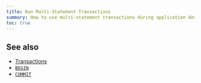 ```yaml
---
title: Run Multi-Statement Transactions
summary: How to use multi-statement transactions during application development
toc: true
---
```


## See also

- [Transactions](transactions.html)
- [`BEGIN`](begin-transaction.html)
- [`COMMIT`](commit-transaction.html)
